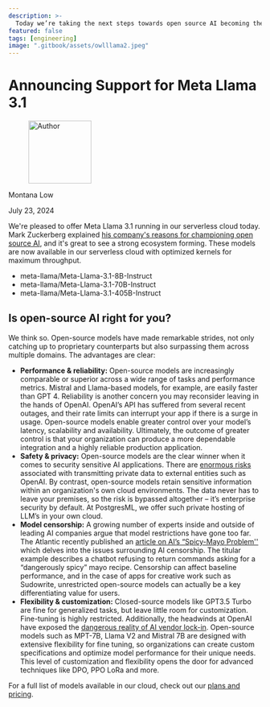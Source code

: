 ```yaml
---
description: >-
  Today we’re taking the next steps towards open source AI becoming the industry standard. We’re adding support for Llama 3.1 405B, the first frontier-level open source AI model, as well as new and improved Llama 3.1 70B and 8B models.
featured: false
tags: [engineering]
image: ".gitbook/assets/owlllama2.jpeg"
---
```


# Announcing Support for Meta Llama 3.1

<div align="left">

<figure><img src=".gitbook/assets/montana.jpg" alt="Author" width="125"><figcaption></figcaption></figure>

</div>

Montana Low

July 23, 2024

We're pleased to offer Meta Llama 3.1 running in our serverless cloud today. Mark Zuckerberg explained [his company's reasons for championing open source AI](https://about.fb.com/news/2024/07/open-source-ai-is-the-path-forward/), and it's great to see a strong ecosystem forming. These models are now available in our serverless cloud with optimized kernels for maximum throughput. 

- meta-llama/Meta-Llama-3.1-8B-Instruct
- meta-llama/Meta-Llama-3.1-70B-Instruct
- meta-llama/Meta-Llama-3.1-405B-Instruct

## Is open-source AI right for you?

We think so. Open-source models have made remarkable strides, not only catching up to proprietary counterparts but also surpassing them across multiple domains. The advantages are clear:

* **Performance & reliability:** Open-source models are increasingly comparable or superior across a wide range of tasks and performance metrics. Mistral and Llama-based models, for example, are easily faster than GPT 4. Reliability is another concern you may reconsider leaving in the hands of OpenAI. OpenAI’s API has suffered from several recent outages, and their rate limits can interrupt your app if there is a surge in usage. Open-source models enable greater control over your model’s latency, scalability and availability. Ultimately, the outcome of greater control is that your organization can produce a more dependable integration and a highly reliable production application.
* **Safety & privacy:** Open-source models are the clear winner when it comes to security sensitive AI applications. There are [enormous risks](https://www.infosecurity-magazine.com/news-features/chatgpts-datascraping-scrutiny/) associated with transmitting private data to external entities such as OpenAI. By contrast, open-source models retain sensitive information within an organization's own cloud environments. The data never has to leave your premises, so the risk is bypassed altogether – it’s enterprise security by default. At PostgresML, we offer such private hosting of LLM’s in your own cloud.
* **Model censorship:** A growing number of experts inside and outside of leading AI companies argue that model restrictions have gone too far. The Atlantic recently published an [article on AI’s “Spicy-Mayo Problem'' ](https://www.theatlantic.com/ideas/archive/2023/11/ai-safety-regulations-uncensored-models/676076/) which delves into the issues surrounding AI censorship. The titular example describes a chatbot refusing to return commands asking for a “dangerously spicy” mayo recipe. Censorship can affect baseline performance, and in the case of apps for creative work such as Sudowrite, unrestricted open-source models can actually be a key differentiating value for users.
* **Flexibility & customization:** Closed-source models like GPT3.5 Turbo are fine for generalized tasks, but leave little room for customization. Fine-tuning is highly restricted. Additionally, the headwinds at OpenAI have exposed the [dangerous reality of AI vendor lock-in](https://techcrunch.com/2023/11/21/openai-dangers-vendor-lock-in/). Open-source models such as MPT-7B, Llama V2 and Mistral 7B are designed with extensive flexibility for fine tuning, so organizations can create custom specifications and optimize model performance for their unique needs. This level of customization and flexibility opens the door for advanced techniques like DPO, PPO LoRa and more.

For a full list of models available in our cloud, check out our [plans and pricing](/pricing).

